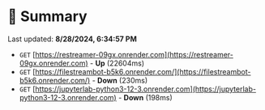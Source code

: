 # 📖 Summary
Last updated: **8/28/2024, 6:34:57 PM**

- `GET` [https://restreamer-09gx.onrender.com](https://restreamer-09gx.onrender.com) - **Up** (22604ms)
- `GET` [https://filestreambot-b5k6.onrender.com/](https://filestreambot-b5k6.onrender.com/) - **Down** (230ms)
- `GET` [https://jupyterlab-python3-12-3.onrender.com](https://jupyterlab-python3-12-3.onrender.com) - **Down** (198ms)
